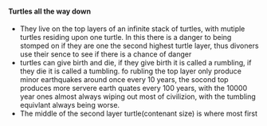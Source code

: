 #### Turtles all the way down
 - They live on the top layers of an infinite stack of turtles, with mutiple turtles residing upon one turtle. In this there is a danger to being stomped on if they are one the second highest turtle layer, thus divoners use their sence to see if there is a chance of danger
 - turtles can give birth and die, if they give birth it is called a rumbling, if they die it is called a tumbling. fo rubling the top layer only produce minor earthquakes around once every 10 years, the socond top produces more servere earth quates every 100 years, with the 10000 year ones almost always wiping out most of civilizion, with the tumbling equivlant always being worse.
 - The middle of the second layer turtle(contenant size) is where most first 